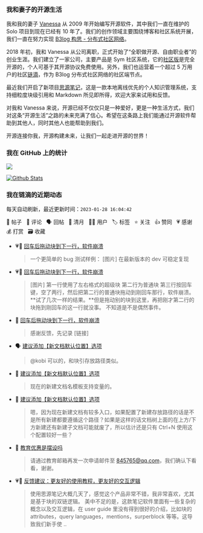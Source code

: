 ### 我和妻子的开源生活

我和我的妻子 [Vanessa](https://github.com/Vanessa219) 从 2009 年开始编写开源软件，其中我们一直在维护的 Solo 项目到现在已经有 10 年了。我们的创作领域主要围绕博客和社区系统开展，我们一直在努力实现 [B3log 构思 - 分布式社区网络](https://ld246.com/article/1546941897596)。

2018 年初，我和 Vanessa 从公司离职，正式开始了“全职做开源、自由职业者”的创业生涯。我们建立了一家公司，主要产品是 Sym 社区系统，它的[社区版](https://github.com/88250/symphony)是完全开源的，个人可基于其开源协议免费使用。另外，我们也运营着一个超过 5 万用户的社区[链滴](https://ld246.com)，作为 B3log 分布式社区网络的社区端节点。

最近我们开启了新项目[思源笔记](https://github.com/siyuan-note/siyuan)，这是一款本地离线优先的个人知识管理系统，支持细粒度块级引用和 Markdown 所见即所得，欢迎大家来试用和反馈。

对我和 Vanessa 来说，开源已经不仅仅只是一种爱好，更是一种生活方式，我们对这条“开源生活”之路的未来充满了信心。希望在这条路上我们能通过开源软件帮助到其他人，同时其他人也能帮助到我们。

开源连接你我，开源构建未来，让我们一起走进开源的世界！

### 我在 GitHub 上的统计

<a title="Hits" target="_blank" href="https://github.com/88250/88250"><img src="https://hits.b3log.org/88250/88250.svg"></a>

[![Github Stats](https://github-readme-stats.vercel.app/api?username=88250&theme=tokyonight&show_icons=true)](https://github.com/88250)

<!--events start -->

### 我在链滴的近期动态

每天自动刷新，最近更新时间：`2023-01-28 16:04:42`

📝 帖子 &nbsp; 💬 评论 &nbsp; 🗣 回帖 &nbsp; 🌙 清月 &nbsp; 👨‍💻 用户 &nbsp; 🏷️ 标签 &nbsp; ⭐️ 关注 &nbsp; 👍 赞同 &nbsp; 💗 感谢 &nbsp; 💰 打赏 &nbsp; 🗃 收藏

* 💗💬 [回车后拖动块到下一行，软件崩溃](https://ld246.com/article/1674640500444/comment/1674642664627#comments)

  > 一个更简单的 bug 测试样例： [图片] 在最新版本的 dev 可稳定复现
* 💗📝 [回车后拖动块到下一行，软件崩溃](https://ld246.com/article/1674640500444)

  > [图片] 第一行使用了左右格式的超级块 第二行为普通块 第三行按回车键，空了两行，然后把第二行的普通块拖动到刚回车那行，软件崩溃。**试了几次一样的结果。**但是拖动别的块到这里，再把刚才第二行的块拖到刚回车的这一行就没事。 不知道是不是偶然事件。
* 💬 [回车后拖动块到下一行，软件崩溃](https://ld246.com/article/1674640500444/comment/1674652988224#comments)

  > 感谢反馈，先记录 [链接]
* 🗣 [建议添加【新文档默认位置】选项](https://ld246.com/article/1649063843848/comment/1674634308620#comments)

  > @kobi 可以的，和块引存放路径类似。
* 💬 [建议添加【新文档默认位置】选项](https://ld246.com/article/1649063843848/comment/1674634308620#comments)

  > 现在的新建文档名模板支持变量的。
* 💬 [建议添加【新文档默认位置】选项](https://ld246.com/article/1649063843848/comment/1674623710075#comments)

  > 嗯，因为现在新建文档有较多入口，如果配置了新建存放路径的话是不是所有新建都要遵循这个路径？如果是这样的话文档树上面的在上方/下方新建还有新建子文档可能就废了，所以估计还是只有 Ctrl+N 使用这个配置较好一些？
* 💬 [教育优惠是摆设吗](https://ld246.com/article/1674569941200/comment/1674612349621#comments)

  > 请通过教育邮箱再发一次申请邮件至 845765@qq.com，我们确认下看看，谢谢。
* 💗📝 [反馈建议：更友好的使用教程，更友好的交互逻辑](https://ld246.com/article/1674558207095)

  > 使用思源笔记大概几天了，感觉这个产品非常不错，我非常喜欢，尤其是基于块的双链逻辑。 美中不足的是，这款笔记软件里面有一些复杂的概念以及交互逻辑，在 user guide 里没有得到很好的介绍，比如块的 attributes，query languages，mentions，surperblock 等等。这导致我们新手使 ..


<!--events end -->
